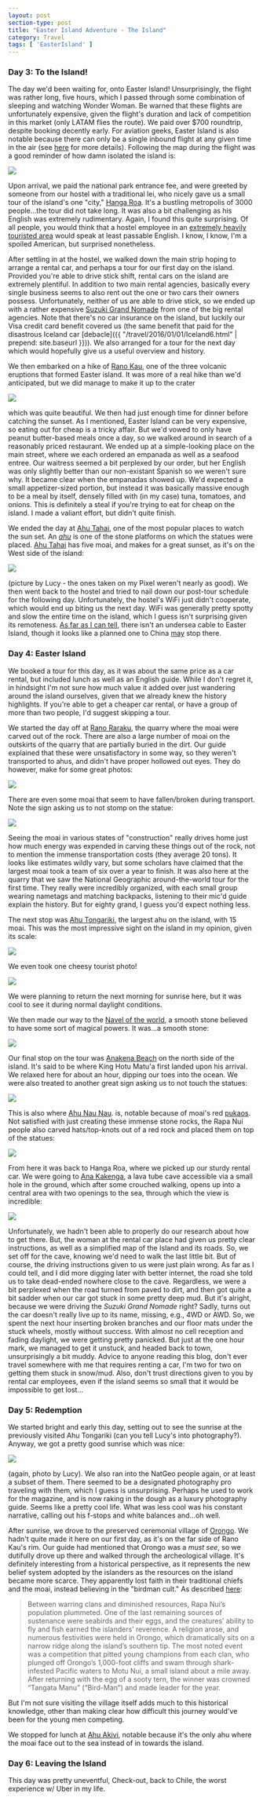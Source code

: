 ```yaml
---
layout: post
section-type: post
title: "Easter Island Adventure - The Island"
category: Travel
tags: [ 'EasterIsland' ]
---
```


### Day 3: To the Island!

The day we'd been waiting for, onto Easter Island! Unsurprisingly, the flight was rather
long, five hours, which I passed through some combination of sleeping and watching
Wonder Woman. Be warned that these flights are unfortunately expensive, given the flight's
duration and lack of competition in this market (only LATAM flies the route). We paid
over $700 roundtrip, despite booking decently early. For aviation geeks, Easter Island
is also notable because there can only be a single inbound flight at any given time
in the air (see [here](http://onemileatatime.boardingarea.com/2016/05/12/easter-island-flying-restrictions/)
for more details). Following the map during the flight was a good reminder of how damn
isolated the island is:

![](https://dl.dropboxusercontent.com/s/sle5z91tssfqjgg/EasterIslandFlight.JPG?dl=0)

Upon arrival, we paid the national park entrance fee, and 
were greeted by someone from our hostel with a traditional lei, who nicely
gave us a small tour of the island's one "city," [Hanga Roa](https://en.wikipedia.org/wiki/Hanga_Roa).
It's a bustling metropolis of 3000 people...the tour did not take long. It was also a bit challenging
as his English was extremely rudimentary. Again, I found this quite surprising. Of all people, you would
think that a hostel employee in an 
[extremely heavily touristed area](http://www.businessinsider.com/tourists-are-ruining-the-easter-island-head-statues-2016-4)
would speak at least passable English. I know, I know, I'm a spoiled American, but surprised nonetheless.

After settling in at the hostel, we walked down the main strip hoping to arrange a rental car,
and perhaps a tour for our first day on the island. Provided you're able to drive stick shift,
rental cars on the island are extremely plentiful. In addition to two main rental agencies, basically
every single business seems to also rent out the one or two cars their owners possess.
Unfortunately, neither of us are able to drive stick, so we ended up with a rather expensive
[Suzuki Grand Nomade](https://en.wikipedia.org/wiki/Suzuki_Vitara)
from one of the big rental agencies. Note that there's no car insurance on the island, but luckily
our Visa credit card benefit covered us (the same benefit that paid for the disastrous Iceland
car 
[debacle]({{ "/travel/2016/01/01/Iceland6.html" | prepend: site.baseurl }})). 
We also arranged for a tour for the next day which would hopefully give us a useful overview and history.

We then embarked on a hike of 
[Rano Kau](https://en.wikipedia.org/wiki/Rano_Kau), 
one of the three volcanic eruptions that formed Easter island.
It was more of a real hike than we'd anticipated, but we did manage to make it up to the crater

![](https://dl.dropboxusercontent.com/s/vinthuns6lbhm1e/BU7A5861.jpg?dl=0)

which was quite beautiful. We then had just enough time for dinner before catching the sunset. 
As I mentioned, Easter Island can be very expensive, so eating out for cheap is a tricky affair. 
But we'd vowed to only have peanut butter-based meals once a day, 
so we walked around in search of a reasonably priced restaurant. 
We ended up at a simple-looking place on the main street, where we each ordered an empanada as well
as a seafood entree. Our waitress seemed a bit perplexed by our order, but her English was only slightly
better than our non-existant Spanish so we weren't sure why. It became clear when the empanadas showed
up. We'd expected a small appetizer-sized portion, but instead it was basically massive enough
to be a meal by itself, densely filled with (in my case) tuna, tomatoes, and onions. This is definitely
a steal if you're trying to eat for cheap on the island. I made a valiant effort, but didn't quite finish.

We ended the day at
[Ahu Tahai](https://en.wikipedia.org/wiki/Ahu_Tahai),
one of the most popular places to watch the sun set.
An [*ahu*](https://en.wikipedia.org/wiki/Easter_Island#Stone_platforms)
is one of the stone platforms on which the statues were placed.
[Ahu Tahai](https://en.wikipedia.org/wiki/Ahu_Tahai) has five moai, and makes for
a great sunset, as it's on the West side of the island:

![](https://dl.dropboxusercontent.com/s/6mlz4qg000x4m6t/BU7A5966.jpg?dl=0)

(picture by Lucy - the ones taken on my Pixel weren't nearly as good).
We then went back to the hostel and tried to nail down our post-tour schedule
for the following day. Unfortunately, the hostel's WiFi just didn't cooperate,
which would end up biting us the next day. WiFi was generally pretty spotty
and slow the entire time on the island, which I guess isn't surprising given
its remoteness. 
[As far as I can tell](https://www.submarinecablemap.com/), 
there isn't an undersea cable to Easter Island, though it looks like a planned one to China
[may](https://www.telegeography.com/products/commsupdate/articles/2017/06/09/cable-compendium-a-guide-to-the-weeks-submarine-and-terrestrial-developments/index.html)
stop there.

### Day 4: Easter Island

We booked a tour for this day, as it was about the same price as a car rental,
but included lunch as well as an English guide. While I don't regret it, in hindsight
I'm not sure how much value it added over just wandering around the island ourselves,
given that we already knew the history highlights.
If you're able to get a cheaper car rental, or have a group of more than two people,
I'd suggest skipping a tour.

We started the day off at
[Rano Raraku](https://en.wikipedia.org/wiki/Rano_Raraku), the quarry where the moai
were carved out of the rock. There are also a large number of moai on the outskirts 
of the quarry that are partially buried in the dirt. Our guide explained that these
were unsatisfactory in some way, so they weren't transported to ahus, and didn't have
proper hollowed out eyes. They do however, make for some great photos:

![](https://www.dl.dropboxusercontent.com/s/38j6j18gu2ae2o0/MVIMG_20171031_104834.jpg?dl=0)

There are even some moai that seem to have fallen/broken during transport. Note the sign
asking us to not stomp on the statue:

![](https://www.dl.dropboxusercontent.com/s/1cfq8q03dx49yiz/MVIMG_20171031_103356.jpg?dl=0)

Seeing the moai in various states of "construction" really drives home
just how much energy was expended in carving these things out of the rock, not to mention
the immense transportation costs (they average 20 tons). It looks like estimates wildly vary, but some
scholars have claimed that the largest moai took a team of six over a year to finish.
It was also here at the quarry that we saw the National Geographic around-the-world tour
for the first time. They really were incredibly organized, with each small group wearing nametags
and matching backpacks, listening to their mic'd guide explain the history. But for eighty grand,
I guess you'd expect nothing less.

The next stop was
[Ahu Tongariki](https://en.wikipedia.org/wiki/Ahu_Tongariki),
the largest ahu on the island, with 15 moai. This was the most impressive sight on the island
in my opinion, given its scale:

![](https://www.dl.dropboxusercontent.com/s/lrm78k50akcgdhb/BU7A6154.jpg?dl=0)

We even took one cheesy tourist photo!

![](https://www.dl.dropboxusercontent.com/s/q1ymhg337ihmkfs/MVIMG_20171031_120622.jpg?dl=0)

We were planning to return the next morning for sunrise here, but it was cool to see it during normal
daylight conditions.

We then made our way to the
[Navel of the world](https://www.atlasobscura.com/places/the-navel-of-the-world),
a smooth stone believed to have some sort of magical powers. It was...a smooth stone:

![](https://www.dl.dropboxusercontent.com/s/k1zm75wtk9oxrkw/MVIMG_20171031_145332.jpg?dl=0)

Our final stop on the tour was 
[Anakena Beach](https://imaginaisladepascua.com/en/easter-island-sightseeing/easter-island-beaches/anakena/)
on the north side of the island. It's said to be where King Hotu Matu'a first landed upon 
his arrival. We relaxed here for about an hour, dipping our toes into the ocean. We were also treated to
another great sign asking us to not touch the statues:

![](https://www.dl.dropboxusercontent.com/s/ap91a1vr96zz5lr/MVIMG_20171031_153531.jpg?dl=0)

This is also where
[Ahu Nau Nau](https://imaginaisladepascua.com/en/easter-island-sightseeing/easter-island-archaeology/ahu-nau-nau/).
is, notable because of moai's red [pukaos](https://en.wikipedia.org/wiki/Pukao). Not satisfied with just creating
these immense stone rocks, the Rapa Nui people also carved hats/top-knots out of a red rock
and placed them on top of the statues:

![](https://www.dl.dropboxusercontent.com/s/b3sgtnsmxif0csx/MVIMG_20171031_152724.jpg?dl=0)

From here it was back to Hanga Roa, where we picked up our sturdy rental car. We were going to
[Ana Kakenga](https://imaginaisladepascua.com/en/easter-island-sightseeing/easter-island-caves/ana-kakenga/),
a lava tube cave accessible via a small hole in the ground, which after some crouched walking, opens
up into a central area with two openings to the sea, through which the view is incredible:

![](http://imaginaisladepascua.com/wp-content/uploads/2013/08/Ana-Kakenga-Murray-cueva-de-las-dos-ventanas-isla-de-pascua-Foote.jpg)

Unfortunately, we hadn't been able to properly do our research about how to get there. But, the
woman at the rental car place had given us pretty clear instructions, as well as a simplified
map of the Island and its roads. So, we set off for the cave, knowing we'd need to walk the last
little bit. But of course, the driving instructions given to us were just plain wrong. As far as I could tell,
and I did more digging later with better internet, the road she told us to take dead-ended nowhere close
to the cave. Regardless, we were a bit perplexed when the road turned from paved to dirt, and then got
quite a bit sadder when our car got stuck in some pretty deep mud. But it's alright, because we were driving the 
*Suzuki Grand Nomade* right? Sadly, turns out the car doesn't really live up to its name, missing, e.g., 4WD or 
AWD. So, we spent the next hour inserting broken branches and our floor mats under the stuck wheels, mostly
without success. With almost no cell reception and fading daylight, we were getting pretty panicked. But just at the
one hour mark, we managed to get it unstuck, and headed back to town, unsurprisingly a bit muddy. 
Advice to anyone reading this blog, don't
ever travel somewhere with me that requires renting a car, I'm two for two on getting them stuck in snow/mud.
Also, don't trust directions given to you by rental car employees, even if the island seems so small that it would
be impossible to get lost...

### Day 5: Redemption

We started bright and early this day, setting out to see the sunrise at the previously visited Ahu Tongariki (can you
tell Lucy's into photography?). Anyway, we got a pretty good sunrise which was nice:

![](https://dl.dropboxusercontent.com/s/8hquqnkyej4md9q/BU7A6453.jpg?dl=0)

(again, photo by Lucy). We also ran into the NatGeo people again, or at least a subset of them. There
seemed to be a designated photography pro traveling with them, which I guess is unsurprising.
Perhaps he used to work for the magazine, and is now raking in the dough as a luxury photography guide.
Seems like a pretty cool life. What was less cool was his constant narrative, calling out his
f-stops and white balances and...oh well.

After sunrise, we drove to the preserved ceremonial village of 
[Orongo](https://imaginaisladepascua.com/en/easter-island-sightseeing/easter-island-archaeology/orongo/).
We hadn't quite made it here on our first day, as it's on the far side of Rano Kau's rim.
Our guide had mentioned that Orongo was a *must see*, so we dutifully drove
up there and walked through the archeological village. It's definitely interesting from a historical perspective,
as it represents the new belief system adopted by the islanders as the resources on the island became
more scarce. They apparently lost faith in their traditional chiefs and the moai, instead believing
in the "birdman cult." As described [here](https://www.zegrahm.com/blog/birth-easter-islands-birdman-cult):

> Between warring clans and diminished resources, Rapa Nui’s population plummeted. One of the last
> remaining sources of sustenance were seabirds and their eggs, and the creatures’ ability to fly 
> and fish earned the islanders’ reverence. A religion arose, and numerous festivities were held 
> in Orongo, which dramatically sits on a narrow ridge along the island’s southern tip. 
> The most noted event was a competition that pitted young champions from each clan, who plunged off
> Orongo’s 1,000-foot cliffs and swam through shark-infested Pacific waters to Motu Nui, a small 
> island about a mile away. After returning with the egg of a sooty tern, the winner was crowned 
> “Tangata Manu” (“Bird-Man”) and made leader for the year.

But I'm not sure visiting the village itself adds much to this historical knowledge, other than
making clear how difficult this journey would've been for the young men competing.

We stopped for lunch at
[Ahu Akivi](https://en.wikipedia.org/wiki/Ahu_Akivi),
notable because it's the only ahu where the moai face out to the sea instead of in towards
the island. 

### Day 6: Leaving the Island

This day was pretty uneventful, 
Check-out, back to Chile, the worst experience w/ Uber in my life.
